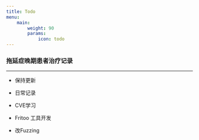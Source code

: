 ```yaml
---
title: Todo
menu:
    main: 
        weight: 90
        params:
            icon: todo
---
```


### 拖延症晚期患者治疗记录
------------

- 保持更新 
- 日常记录

- CVE学习

- Fritoo 工具开发

- 改Fuzzing
